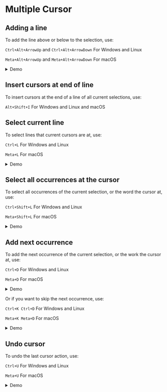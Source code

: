 # Multiple Cursor

## Adding a line

To add the line above or below to the selection, use:

`Ctrl+Alt+ArrowUp` and `Ctrl+Alt+ArrowDown` For Windows and Linux

`Meta+Alt+ArrowUp` and `Meta+Alt+ArrowDown` For macOS
<details>
  <summary>Demo</summary>
    <figure><img src="../.gitbook/assets/adding_a_line.gif"alt=""><figcaption></figcaption></figure>
</details>

## Insert cursors at end of line

To insert cursors at the end of a line of all current selections, use:

`Alt+Shift+I` For Windows and Linux and macOS

## Select current line

To select lines that  current cursors are at, use:

`Ctrl+L` For Windows and Linux

`Meta+L` For macOS

<details>
  <summary>Demo</summary>
    <figure><img src="../.gitbook/assets/select_current_line.gif"alt=""><figcaption></figcaption></figure>
</details>

## Select all occurrences at the cursor

To select all occurrences of the current selection, or the word the cursor at, use:

`Ctrl+Shift+L` For Windows and Linux

`Meta+Shift+L` For macOS
<details>
  <summary>Demo</summary>
    <figure><img src="../.gitbook/assets/select_all_occurrences.gif"alt=""><figcaption></figcaption></figure>
</details>

## Add next occurrence

To add the next occurrence of the current selection, or the work the cursor at, use:

`Ctrl+D` For Windows and Linux

`Meta+D` For macOS


<details>
  <summary>Demo</summary>
    <figure><img src="../.gitbook/assets/add_next_occurrence_current_selection.gif"alt=""><figcaption></figcaption></figure>
</details>

Or if you want to skip the next occurrence, use:

`Ctrl+K Ctrl+D` For Windows and Linux

`Meta+K Meta+D` For macOS

<details>
  <summary>Demo</summary>
    <figure><img src="../.gitbook/assets/add_next_occurrence_skip.gif"alt=""><figcaption></figcaption></figure>
</details>

## Undo cursor

To undo the last cursor action, use:

`Ctrl+U` For Windows and Linux

`Meta+U` For macOS

<details>
  <summary>Demo</summary>
    <figure><img src="../.gitbook/assets/undo_cursor.gif"alt=""><figcaption></figcaption></figure>
</details>
